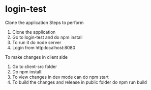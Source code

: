 # login-test
Clone the application 
Steps to perform
1) Clone the application
2) Go to login-test and do npm install
3) To run it do node server
4) Login from  http:localhost:8080


To make changes in client side
1) Go to client-src folder 
2) Do npm install
3) To view changes in dev mode can do npm start
4) To build the changes and release in public folder do npm run build
